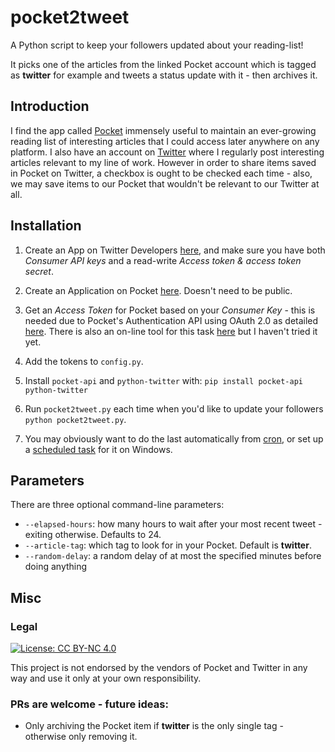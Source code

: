# pocket2tweet

A Python script to keep your followers updated about your reading-list!

It picks one of the articles from the linked Pocket account which is tagged as **twitter** for example and tweets a status update with it - then archives it.

## Introduction

I find the app called [Pocket](https://getpocket.com/) immensely useful to maintain an ever-growing reading list of interesting articles that I could access later anywhere on any platform. I also have an account on [Twitter](https://twitter.com/0d8x86) where I regularly post interesting articles relevant to my line of work. However in order to share items saved in Pocket on Twitter, a checkbox is ought to be checked each time - also, we may save items to our Pocket that wouldn't be relevant to our Twitter at all.

## Installation

1. Create an App on Twitter Developers [here](https://developer.twitter.com/en/apps), and make sure you have 
both _Consumer API keys_ and a read-write _Access token & access token secret_.

2. Create an Application on Pocket [here](https://getpocket.com/developer/apps/). Doesn't need to be public.

3. Get an _Access Token_ for Pocket based on your _Consumer Key_ - this is needed due to Pocket's Authentication API using OAuth 2.0 as detailed [here](https://getpocket.com/developer/docs/authentication). There is also an on-line tool for this task [here](http://reader.fxneumann.de/plugins/oneclickpocket/auth.php) but I haven't tried it yet.

5. Add the tokens to `config.py`.

6. Install `pocket-api` and `python-twitter` with: `pip install pocket-api python-twitter`

7. Run `pocket2tweet.py` each time when you'd like to update your followers `python pocket2tweet.py`.

8. You may obviously want to do the last automatically from [cron](https://crontab.guru/), or set up a [scheduled task](https://stackoverflow.com/questions/6568736/how-do-i-set-a-windows-scheduled-task-to-run-in-the-background) for it on Windows.

## Parameters

There are three optional command-line parameters:

* `--elapsed-hours`: how many hours to wait after your most recent tweet - exiting otherwise. Defaults to 24.
* `--article-tag`: which tag to look for in your Pocket. Default is **twitter**.
* `--random-delay`: a random delay of at most the specified minutes before doing anything

## Misc

### Legal

[![License: CC BY-NC 4.0](https://img.shields.io/badge/License-CC%20BY--NC%204.0-lightgrey.svg)](https://creativecommons.org/licenses/by-nc/4.0/)

This project is not endorsed by the vendors of Pocket and Twitter in any way and use it only at your own responsibility.

### PRs are welcome - future ideas:

* Only archiving the Pocket item if **twitter** is the only single tag - otherwise only removing it.
